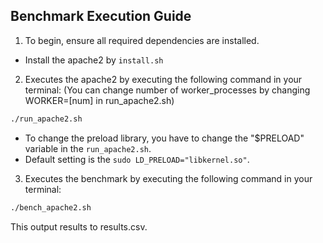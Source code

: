## Benchmark Execution Guide

1. To begin, ensure all required dependencies are installed. 

* Install the apache2 by `install.sh`

2. Executes the apache2 by executing the following command in your terminal:
(You can change number of worker_processes by changing WORKER=[num] in run_apache2.sh)

```bash
./run_apache2.sh
```
* To change the preload library, you have to change the "$PRELOAD" variable in the `run_apache2.sh`.
* Default setting is the `sudo LD_PRELOAD="libkernel.so"`.

3. Executes the benchmark by executing the following command in your terminal:

```bash
./bench_apache2.sh
```
This output results to results.csv.
